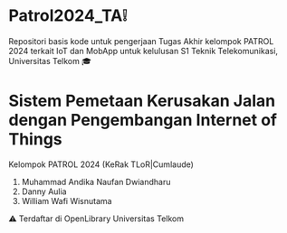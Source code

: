 # Patrol2024_TA❕
Repositori basis kode untuk pengerjaan Tugas Akhir kelompok PATROL 2024 terkait IoT dan MobApp untuk kelulusan S1 Teknik Telekomunikasi, Universitas Telkom 🎓


# Sistem Pemetaan Kerusakan Jalan dengan Pengembangan Internet of Things





Kelompok PATROL 2024 (KeRak TLoR|Cumlaude)
  1. Muhammad Andika Naufan Dwiandharu
  2. Danny Aulia
  3. William Wafi Wisnutama

⚠️ Terdaftar di OpenLibrary Universitas Telkom
